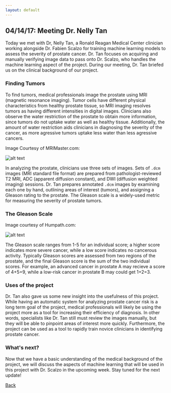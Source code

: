 ```yaml
---
layout: default
---
```


## 04/14/17: Meeting Dr. Nelly Tan

Today we met with Dr, Nelly Tan, a Ronald Reagan Medical Center clinician working alongside Dr. Fabien Scalzo for training machine learning models to assess the severity of prostate cancer. Dr. Tan focuses on acquiring and manually verifying image data to pass onto Dr. Scalzo, who handles the machine learning aspect of the project. During our meeting, Dr. Tan briefed us on the clinical background of our project. 

### Finding Tumors

To find tumors, medical professionals image the prostate using MRI (magnetic resonance imaging). Tumor cells have different physical characteristics from healthy prostate tissue, so MRI imaging resolves tumors as having different intensities in digital images. Clinicians also observe the water restriction of the prostate to obtain more information, since tumors do not uptake water as well as healthy tissue. Additionally, the amount of water restriction aids clinicians in diagnosing the severity of the cancer, as more agressive tumors uptake less water than less agressive cancers.

Image Courtesy of MRIMaster.com:

![alt text](https://mrimaster.com/images/POSSITION%20BUTTON/PLANNING/prostate/prostate%20image/pelvis%20prostate%20axial%20%20t2%20high%20resolution%20image%203.jpg "Example Prostate T2 MRI")

In analyzing the prostate, clinicians use three sets of images. Sets of `.dcm` images (MRI standard file format) are prepared from pathologist-reviewed T2 MRI, ADC (apparent diffusion constant), and DWI (diffusion weighted imaging) sessions. Dr. Tan prepares annotated `.dcm` images by examining each one by hand, outlining areas of interest (tumors), and assigning a Gleason rating to the prostate. The Gleason scale is a widely-used metric for measuring the severity of prostate tumors. 

### The Gleason Scale

Image courtesy of Humpath.com:

![alt text](http://www.humpath.com/IMG/jpg/Gleason-Grading-System.jpg "Gleason Scale")

The Gleason scale ranges from 1-5 for an individual score; a higher score indicates more severe cancer, while a low score indicates no cancerous activity. Typically Gleason scores are assessed from two regions of the prostate, and the final Gleason score is the sum of the two individual scores. For example, an advanced cancer in prostate A may recieve a score of 4+5=9, while a low-risk cancer in prostate B may could get 1+2=3.

### Uses of the project

Dr. Tan also gave us some new insight into the usefulness of this project. While having an automatic system for analyzing prostate cancer risk is a long term goal of the project, medical professionals will likely be using the project more as a tool for increasing their efficiency of diagnosis. In other words, specialists like Dr. Tan still must review the images manually, but they will be able to pinpoint areas of interest more quickly. Furthermore, the project can be used as a tool to rapidly train novice clinicians in identifying prostate cancer. 

### What's next?
Now that we have a basic understanding of the medical background of the project, we will discuss the aspects of machine learning that will be used in this project with Dr. Scalzo in the upcoming week. Stay tuned for the next update!

[Back](./)
